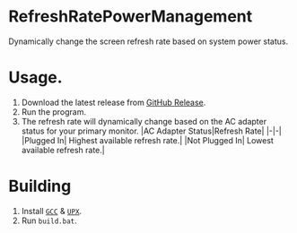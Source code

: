 # RefreshRatePowerManagement
Dynamically change the screen refresh rate based on system power status.

# Usage.
1. Download the latest release from [GitHub Release](https://github.com/Aetopia/RefreshRatePowerManagement/releases/latest).
2. Run the program.
3. The refresh rate will dynamically change based on the AC adapter status for your primary monitor.
    |AC Adapter Status|Refresh Rate|
    |-|-|
    |Plugged In| Highest available refresh rate.|
    |Not Plugged In| Lowest available refresh rate.|

# Building
1. Install [`GCC`](https://winlibs.com/) & [`UPX`](https://upx.github.io/).
2. Run `build.bat`.
